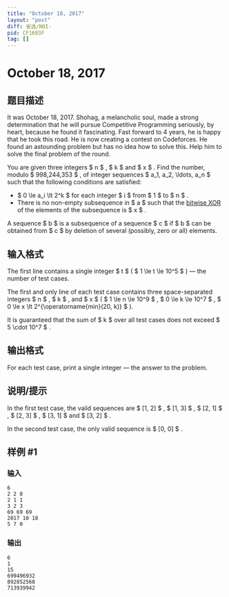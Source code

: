 ```yaml
---
title: "October 18, 2017"
layout: "post"
diff: 省选/NOI-
pid: CF1603F
tag: []
---
```


# October 18, 2017

## 题目描述

It was October 18, 2017. Shohag, a melancholic soul, made a strong determination that he will pursue Competitive Programming seriously, by heart, because he found it fascinating. Fast forward to 4 years, he is happy that he took this road. He is now creating a contest on Codeforces. He found an astounding problem but has no idea how to solve this. Help him to solve the final problem of the round.

You are given three integers $ n $ , $ k $ and $ x $ . Find the number, modulo $ 998\,244\,353 $ , of integer sequences $ a_1, a_2, \ldots, a_n $ such that the following conditions are satisfied:

- $ 0 \le a_i \lt 2^k $ for each integer $ i $ from $ 1 $ to $ n $ .
- There is no non-empty subsequence in $ a $ such that the [bitwise XOR](https://en.wikipedia.org/wiki/Bitwise_operation#XOR) of the elements of the subsequence is $ x $ .

A sequence $ b $ is a subsequence of a sequence $ c $ if $ b $ can be obtained from $ c $ by deletion of several (possibly, zero or all) elements.

## 输入格式

The first line contains a single integer $ t $ ( $ 1 \le t \le 10^5 $ ) — the number of test cases.

The first and only line of each test case contains three space-separated integers $ n $ , $ k $ , and $ x $ ( $ 1 \le n \le 10^9 $ , $ 0 \le k \le 10^7 $ , $ 0 \le x \lt 2^{\operatorname{min}(20, k)} $ ).

It is guaranteed that the sum of $ k $ over all test cases does not exceed $ 5 \cdot 10^7 $ .

## 输出格式

For each test case, print a single integer — the answer to the problem.

## 说明/提示

In the first test case, the valid sequences are $ [1, 2] $ , $ [1, 3] $ , $ [2, 1] $ , $ [2, 3] $ , $ [3, 1] $ and $ [3, 2] $ .

In the second test case, the only valid sequence is $ [0, 0] $ .

## 样例 #1

### 输入

```
6
2 2 0
2 1 1
3 2 3
69 69 69
2017 10 18
5 7 0
```

### 输出

```
6
1
15
699496932
892852568
713939942
```

